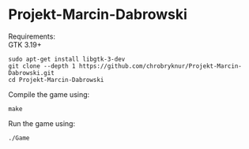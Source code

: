 # Projekt-Marcin-Dabrowski
Requirements:  
GTK 3.19+

```
sudo apt-get install libgtk-3-dev  
git clone --depth 1 https://github.com/chrobryknur/Projekt-Marcin-Dabrowski.git  
cd Projekt-Marcin-Dabrowski
```  
Compile the game using: 
```
make
```
Run the game using:
```
./Game
```
